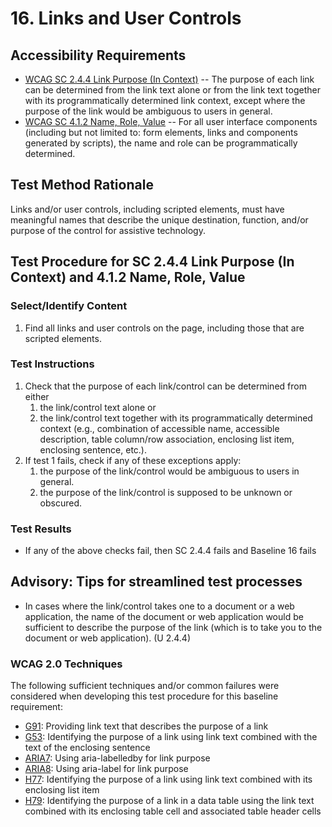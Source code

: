 # 16. Links and User Controls
## Accessibility Requirements
* [WCAG SC 2.4.4 Link Purpose (In Context)](http://www.w3.org/TR/UNDERSTANDING-WCAG20/navigation-mechanisms-refs.html) -- The purpose of each link can be determined from the link text alone or from the link text together with its programmatically determined link context, except where the purpose of the link would be ambiguous to users in general.
* [WCAG SC 4.1.2 Name, Role, Value](http://www.w3.org/TR/UNDERSTANDING-WCAG20/ensure-compat-rsv.html) -- For all user interface components (including but not limited to: form elements, links and components generated by scripts), the name and role can be programmatically determined.

## Test Method Rationale
Links and/or user controls, including scripted elements, must have meaningful names that describe the unique destination, function, and/or purpose of the control for assistive technology.

## Test Procedure for SC 2.4.4 Link Purpose (In Context) and 4.1.2 Name, Role, Value
### Select/Identify Content
1. Find all links and user controls on the page, including those that are scripted elements.

### Test Instructions
1. Check that the purpose of each link/control can be determined from either
   1. the link/control text alone or 
   1. the link/control text together with its programmatically determined context (e.g., combination of accessible name, accessible description, table column/row association, enclosing list item, enclosing sentence, etc.).
1. If test 1 fails, check if any of these exceptions apply:
   1. the purpose of the link/control would be ambiguous to users in general.
   1. the purpose of the link/control is supposed to be unknown or obscured.

### Test Results
* If any of the above checks fail, then SC 2.4.4 fails and Baseline 16 fails


## Advisory: Tips for streamlined test processes
* In cases where the link/control takes one to a document or a web application, the name of the document or web application would be sufficient to describe the purpose of the link (which is to take you to the document or web application). (U 2.4.4)

### WCAG 2.0 Techniques
The following sufficient techniques and/or common failures were considered when developing this test procedure for this baseline requirement:
* [G91](https://www.w3.org/TR/WCAG20-TECHS/G91.html): Providing link text that describes the purpose of a link
* [G53](https://www.w3.org/TR/WCAG20-TECHS/G53.html): Identifying the purpose of a link using link text combined with the text of the enclosing sentence
* [ARIA7](https://www.w3.org/TR/WCAG20-TECHS/ARIA7.html): Using aria-labelledby for link purpose
* [ARIA8](https://www.w3.org/TR/WCAG20-TECHS/ARIA8.html): Using aria-label for link purpose
* [H77](https://www.w3.org/TR/WCAG20-TECHS/H77.html): Identifying the purpose of a link using link text combined with its enclosing list item
* [H79](https://www.w3.org/TR/WCAG20-TECHS/H79.html): Identifying the purpose of a link in a data table using the link text combined with its enclosing table cell and associated table header cells
